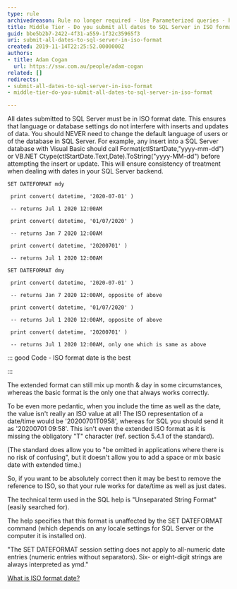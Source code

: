 ```yaml
---
type: rule
archivedreason: Rule no longer required - Use Parameterized queries - https://rules.ssw.com.au/parameterize-all-input-to-your-database
title: Middle Tier - Do you submit all dates to SQL Server in ISO format?
guid: bbe5b2b7-2422-4f31-a559-1f32c35965f3
uri: submit-all-dates-to-sql-server-in-iso-format
created: 2019-11-14T22:25:52.0000000Z
authors:
- title: Adam Cogan
  url: https://ssw.com.au/people/adam-cogan
related: []
redirects:
- submit-all-dates-to-sql-server-in-iso-format
- middle-tier-do-you-submit-all-dates-to-sql-server-in-iso-format

---
```


All dates submitted to SQL Server must be in ISO format date. This ensures that language or database settings do not interfere with inserts and updates of data. You should NEVER need to change the default language of users or of the database in SQL Server. For example, any insert into a SQL Server database with Visual Basic should call Format(ctlStartDate,"yyyy-mm-dd") or VB.NET Ctype(ctlStartDate.Text,Date).ToString("yyyy-MM-dd") before attempting the insert or update. This will ensure consistency of treatment when dealing with dates in your SQL Server backend.

<!--endintro-->



```
SET DATEFORMAT mdy

 print convert( datetime, '2020-07-01' )

 -- returns Jul 1 2020 12:00AM

 print convert( datetime, '01/07/2020' )

 -- returns Jan 7 2020 12:00AM

 print convert( datetime, '20200701' )

 -- returns Jul 1 2020 12:00AM

SET DATEFORMAT dmy

 print convert( datetime, '2020-07-01' )

 -- returns Jan 7 2020 12:00AM, opposite of above

 print convert( datetime, '01/07/2020' )

 -- returns Jul 1 2020 12:00AM, opposite of above

 print convert( datetime, '20200701' )

 -- returns Jul 1 2020 12:00AM, only one which is same as above
```




::: good
Code - ISO format date is the best

:::

The extended format can still mix up month & day in some circumstances, whereas the basic format is the only one that always works correctly.

To be even more pedantic, when you include the time as well as the date, the value isn't really an ISO value at all! The ISO representation of a date/time would be '20200701T0958', whereas for SQL you should send it as '20200701 09:58'. This isn't even the extended ISO format as it is missing the obligatory "T" character (ref. section 5.4.1 of the standard).

(The standard does allow you to "be omitted in applications where there is no risk of confusing", but it doesn't allow you to add a space or mix basic date with extended time.)

So, if you want to be absolutely correct then it may be best to remove the reference to ISO, so that your rule works for date/time as well as just dates.

The technical term used in the SQL help is "Unseparated String Format" (easily searched for).

The help specifies that this format is unaffected by the SET DATEFORMAT command (which depends on any locale settings for SQL Server or the computer it is installed on).

"The SET DATEFORMAT session setting does not apply to all-numeric date entries (numeric entries without separators). Six- or eight-digit strings are always interpreted as ymd."

[What is ISO format date?](https&#58;//www.w3.org/QA/Tips/iso-date)
